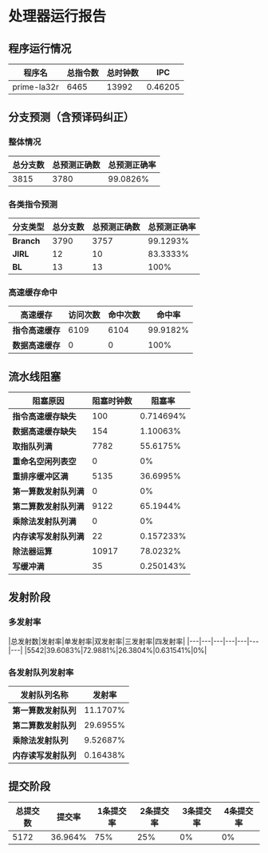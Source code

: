 # 处理器运行报告
## 程序运行情况
|程序名|总指令数|总时钟数|IPC|
|---|---|---|---|
|prime-la32r|6465|13992|0.46205|

## 分支预测（含预译码纠正）
### 整体情况
|总分支数|总预测正确数|总预测正确率|
|---|---|---|
|3815|3780|99.0826%|

### 各类指令预测
|分支类型|总分支数|总预测正确数|总预测正确率|
|---|---|---|---|
|**Branch**| 3790 | 3757 | 99.1293%|
|**JIRL**| 12 | 10 | 83.3333%|
|**BL**| 13 | 13 | 100%|

### 高速缓存命中
|高速缓存|访问次数|命中次数|命中率|
|---|---|---|---|
|**指令高速缓存**| 6109 | 6104 | 99.9182%|
|**数据高速缓存**| 0 | 0 | 100%|
## 流水线阻塞
|阻塞原因|阻塞时钟数|阻塞率|
|---|---|---|
|**指令高速缓存缺失**| 100 | 0.714694%|
|**数据高速缓存缺失**| 154 | 1.10063%|
|**取指队列满**| 7782 | 55.6175%|
|**重命名空闲列表空**|0 | 0%|
|**重排序缓冲区满**|5135 | 36.6995%|
|**第一算数发射队列满**|0 | 0%|
|**第二算数发射队列满**|9122 | 65.1944%|
|**乘除法发射队列满**|0 | 0%|
|**内存读写发射队列满**|22 | 0.157233%|
|**除法器运算**|10917 | 78.0232%|
|**写缓冲满**|35 | 0.250143%|

## 发射阶段
### 多发射率
|总发射数|发射率|单发射率|双发射率|三发射率|四发射率|
|---|---|---|---|---|---|---|
|5542|39.6083%|72.9881%|26.3804%|0.631541%|0%|

### 各发射队列发射率
|发射队列名称|发射率|
|---|---|
|**第一算数发射队列**|11.1707%|
|**第二算数发射队列**|29.6955%|
|**乘除法发射队列**|9.52687%|
|**内存读写发射队列**|0.16438%|

## 提交阶段
|总提交数|提交率|1条提交率|2条提交率|3条提交率|4条提交率|
|---|---|---|---|---|---|
|5172|36.964%|75%|25%|0%|0%|
